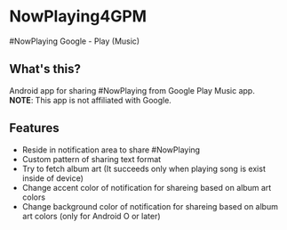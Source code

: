# NowPlaying4GPM
#NowPlaying Google - Play (Music)

## What's this?
Android app for sharing #NowPlaying from Google Play Music app.  
**NOTE**: This app is not affiliated with Google.

## Features
- Reside in notification area to share #NowPlaying
- Custom pattern of sharing text format
- Try to fetch album art (It succeeds only when playing song is exist inside of device)
- Change accent color of notification for shareing based on album art colors
- Change background color of notification for shareing based on album art colors (only for Android O or later)

